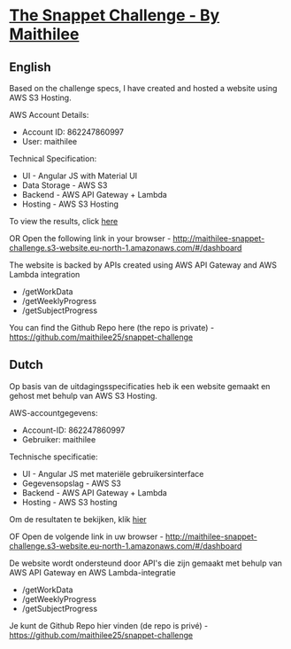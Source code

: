 # [The Snappet Challenge - By Maithilee](http://maithilee-snappet-challenge.s3-website.eu-north-1.amazonaws.com/#/dashboard)

## English
Based on the challenge specs, I have created and hosted a website using AWS S3 Hosting.

AWS Account Details:
*  Account ID: 862247860997
*  User: maithilee

Technical Specification:
* UI - Angular JS with Material UI
* Data Storage - AWS S3
* Backend - AWS API Gateway + Lambda
* Hosting - AWS S3 Hosting

To view the results, click [here](http://maithilee-snappet-challenge.s3-website.eu-north-1.amazonaws.com/#/dashboard)

OR Open the following link in your browser - http://maithilee-snappet-challenge.s3-website.eu-north-1.amazonaws.com/#/dashboard

The website is backed by APIs created using AWS API Gateway and AWS Lambda integration
* /getWorkData
* /getWeeklyProgress
* /getSubjectProgress

You can find the Github Repo here (the repo is private) -
https://github.com/maithilee25/snappet-challenge


## Dutch

Op basis van de uitdagingsspecificaties heb ik een website gemaakt en gehost met behulp van AWS S3 Hosting.

AWS-accountgegevens:
* Account-ID: 862247860997
* Gebruiker: maithilee

Technische specificatie:
* UI - Angular JS met materiële gebruikersinterface
* Gegevensopslag - AWS S3
* Backend - AWS API Gateway + Lambda
* Hosting - AWS S3 hosting

Om de resultaten te bekijken, klik [hier](http://maithilee-snappet-challenge.s3-website.eu-north-1.amazonaws.com/#/dashboard)

OF Open de volgende link in uw browser - http://maithilee-snappet-challenge.s3-website.eu-north-1.amazonaws.com/#/dashboard

De website wordt ondersteund door API's die zijn gemaakt met behulp van AWS API Gateway en AWS Lambda-integratie
* /getWorkData
* /getWeeklyProgress
* /getSubjectProgress

Je kunt de Github Repo hier vinden (de repo is privé) -
https://github.com/maithilee25/snappet-challenge